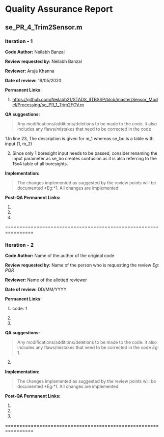 Quality Assurance Report
====

se_PR_4_Trim2Sensor.m
----

### Iteration - 1

**Code Author:** Neilabh Banzal


**Review requested by:** Neilabh Banzal


**Reviewer:** Aruja Khanna

**Date of review:**	19/05/2020


**Permanent Links:**

1. https://github.com/Neilabh21/STADS_IITBSSP/blob/master/Sensor_Model/Processing/se_PR_1_Trim2FOV.m




**QA suggestions:**
> Any modifications/additions/deletions to be made to the code. It also includes any flaws/mistakes that need to be corrected in the code

 
1.In line 23, The description is given for m_1 whereas 
se_bo is a table with input (1, m_2)


2. Since only 1 boresight input needs to be passed, consider renaming 
the input parameter as se_bo creates confusion as it is also referring
to the 15x4 table of all boresights.



**Implementation:**
> The changes implemented as suggested by the review points will be documented
*Eg:*1. All changes are implemented


**Post-QA Permanent Links:**

1.

2.

3.

================================================================

### Iteration - 2

**Code Author:** Name of the author of the original code


**Review requested by:** Name of the person who is requesting the review *Eg: PQR*


**Reviewer:** Name of the allotted reviewer


**Date of review:**	DD/MM/YYYY


**Permanent Links:**

1. code:  _1_

2. 

3. 


**QA suggestions:**
> Any modifications/additions/deletions to be made to the code. It also includes any flaws/mistakes that need to be corrected in the code
*Eg:* 1. 
2. 

**Implementation:**
> The changes implemented as suggested by the review points will be documented
*Eg:*1. All changes are implemented


**Post-QA Permanent Links:**

1.

2.

3.

================================================================